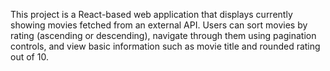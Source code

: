 This project is a React-based web application that displays currently showing movies fetched from an external API. Users can sort movies by rating (ascending or descending), navigate through them using pagination controls, and view basic information such as movie title and rounded rating out of 10.
